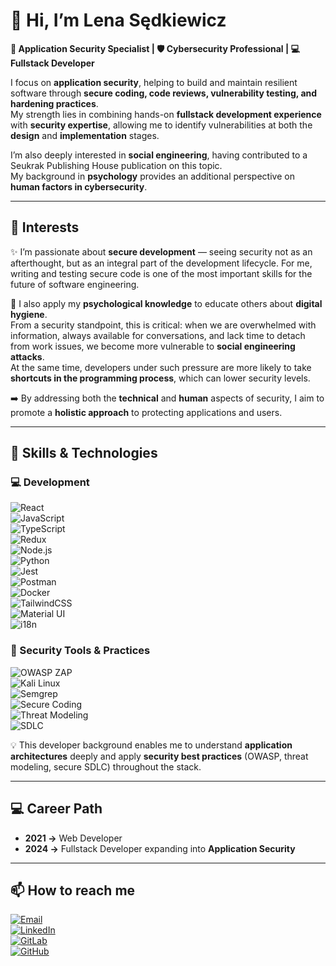 # 👋 Hi, I’m Lena Sędkiewicz  

**🔐 Application Security Specialist | 🛡️ Cybersecurity Professional | 💻 Fullstack Developer**  

I focus on **application security**, helping to build and maintain resilient software through **secure coding, code reviews, vulnerability testing, and hardening practices**.  
My strength lies in combining hands-on **fullstack development experience** with **security expertise**, allowing me to identify vulnerabilities at both the **design** and **implementation** stages.  

I’m also deeply interested in **social engineering**, having contributed to a Seukrak Publishing House publication on this topic.  
My background in **psychology** provides an additional perspective on **human factors in cybersecurity**.  

---

## 👀 Interests  
✨ I’m passionate about **secure development** — seeing security not as an afterthought, but as an integral part of the development lifecycle. For me, writing and testing secure code is one of the most important skills for the future of software engineering.  

🧠 I also apply my **psychological knowledge** to educate others about **digital hygiene**.  
From a security standpoint, this is critical: when we are overwhelmed with information, always available for conversations, and lack time to detach from work issues, we become more vulnerable to **social engineering attacks**.  
At the same time, developers under such pressure are more likely to take **shortcuts in the programming process**, which can lower security levels.  

➡️ By addressing both the **technical** and **human** aspects of security, I aim to promote a **holistic approach** to protecting applications and users.  

---

## 🌱 Skills & Technologies  

### 💻 Development  
![React](https://img.shields.io/badge/React-20232A?style=for-the-badge&logo=react&logoColor=61DAFB)  
![JavaScript](https://img.shields.io/badge/JavaScript-F7DF1E?style=for-the-badge&logo=javascript&logoColor=black)  
![TypeScript](https://img.shields.io/badge/TypeScript-3178C6?style=for-the-badge&logo=typescript&logoColor=white)  
![Redux](https://img.shields.io/badge/Redux-764ABC?style=for-the-badge&logo=redux&logoColor=white)  
![Node.js](https://img.shields.io/badge/Node.js-339933?style=for-the-badge&logo=node.js&logoColor=white)  
![Python](https://img.shields.io/badge/Python-3776AB?style=for-the-badge&logo=python&logoColor=white)  
![Jest](https://img.shields.io/badge/Jest-C21325?style=for-the-badge&logo=jest&logoColor=white)  
![Postman](https://img.shields.io/badge/Postman-FF6C37?style=for-the-badge&logo=postman&logoColor=white)  
![Docker](https://img.shields.io/badge/Docker-2496ED?style=for-the-badge&logo=docker&logoColor=white)  
![TailwindCSS](https://img.shields.io/badge/TailwindCSS-06B6D4?style=for-the-badge&logo=tailwindcss&logoColor=white)  
![Material UI](https://img.shields.io/badge/Material--UI-0081CB?style=for-the-badge&logo=mui&logoColor=white)  
![i18n](https://img.shields.io/badge/i18n-0066CC?style=for-the-badge&logo=google-translate&logoColor=white)  

### 🔐 Security Tools & Practices  
![OWASP ZAP](https://img.shields.io/badge/OWASP%20ZAP-000000?style=for-the-badge&logo=owasp&logoColor=white)  
![Kali Linux](https://img.shields.io/badge/Kali%20Linux-557C94?style=for-the-badge&logo=kalilinux&logoColor=white)  
![Semgrep](https://img.shields.io/badge/Semgrep-00BFA5?style=for-the-badge&logo=semgrep&logoColor=white)  
![Secure Coding](https://img.shields.io/badge/Secure%20Coding-3E8E41?style=for-the-badge&logo=keepassxc&logoColor=white)  
![Threat Modeling](https://img.shields.io/badge/Threat%20Modeling-FF0000?style=for-the-badge&logo=security&logoColor=white)  
![SDLC](https://img.shields.io/badge/Secure%20SDLC-2E3A59?style=for-the-badge&logo=vercel&logoColor=white)  

💡 This developer background enables me to understand **application architectures** deeply and apply **security best practices** (OWASP, threat modeling, secure SDLC) throughout the stack.  

---

## 💻 Career Path  
- **2021 →** Web Developer  
- **2024 →** Fullstack Developer expanding into **Application Security**  

---

## 📫 How to reach me  

[![Email](https://img.shields.io/badge/Email-D14836?style=for-the-badge&logo=gmail&logoColor=white)](mailto:lena@msedkiewicz.pl)  
[![LinkedIn](https://img.shields.io/badge/LinkedIn-0077B5?style=for-the-badge&logo=linkedin&logoColor=white)](https://www.linkedin.com/in/lenasedkiewicz/)  
[![GitLab](https://img.shields.io/badge/GitLab-330F63?style=for-the-badge&logo=gitlab&logoColor=white)](https://gitlab.com/lenasedkiewicz)  
[![GitHub](https://img.shields.io/badge/GitHub-000000?style=for-the-badge&logo=github&logoColor=white)](https://github.com/msedkiewicz)  
